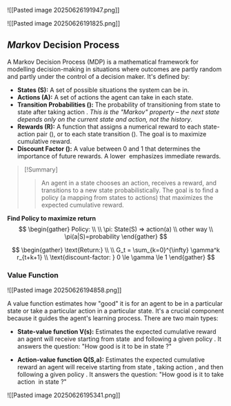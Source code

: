 
![[Pasted image 20250626191947.png]]

![[Pasted image 20250626191825.png]]

## *Mar*kov Decision Process

A Markov Decision Process (MDP) is a mathematical framework for modelling decision-making in situations where outcomes are partly random and partly under the control of a decision maker. It's defined by:

- **States (S):** A set of possible situations the system can be in.
- **Actions (A):** A set of actions the agent can take in each state.
- **Transition Probabilities ():** The probability of transitioning from state to state after taking action . _This is the "Markov" property – the next state depends only on the current state and action, not the history_.
- **Rewards (R):** A function that assigns a numerical reward to each state-action pair (), or to each state transition (). The goal is to maximize cumulative reward.
- **Discount Factor ():** A value between 0 and 1 that determines the importance of future rewards. A lower  emphasizes immediate rewards.

>[!Summary]
>>An agent in a state chooses an action, receives a reward, and transitions to a new state probabilistically. The goal is to find a policy (a mapping from states to actions) that maximizes the expected cumulative reward.


**Find Policy to maximize return**
$$
\begin{gather}
Policy: \\
\\
\pi: State(S) => action(a) \\
other way \\
\pi(a|S)=probability
\end{gather}
$$


$$
\begin{gather}
\text{Return:} \\ \\
G_t = \sum_{k=0}^{\infty} \gamma^k r_{t+k+1} \\
\text{discount-factor: } 0 \le \gamma \le 1
\end{gather}
$$

### Value Function

![[Pasted image 20250626194858.png]]

A value function estimates how "good" it is for an agent to be in a particular state or take a particular action in a particular state. It's a crucial component because it guides the agent's learning process. There are two main types:

- **State-value function V(s):** Estimates the expected cumulative reward an agent will receive starting from state  and following a given policy . It answers the question: "How good is it to be in state ?"
    
- **Action-value function Q(S,a):** Estimates the expected cumulative reward an agent will receive starting from state , taking action , and then following a given policy . It answers the question: "How good is it to take action  in state ?"


![[Pasted image 20250626195341.png]]